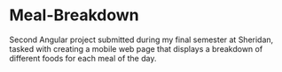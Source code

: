 # Meal-Breakdown
 Second Angular project submitted during my final semester at Sheridan, tasked with creating a mobile web page that displays a breakdown of different foods for each meal of the day. 
